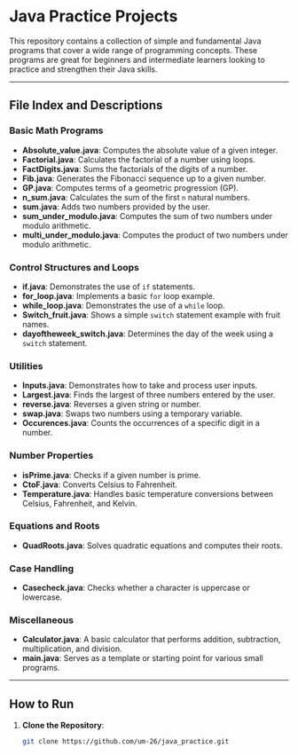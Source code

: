 # Java Practice Projects

This repository contains a collection of simple and fundamental Java programs that cover a wide range of programming concepts. These programs are great for beginners and intermediate learners looking to practice and strengthen their Java skills.

---

## File Index and Descriptions

### **Basic Math Programs**
- **Absolute_value.java**: Computes the absolute value of a given integer.
- **Factorial.java**: Calculates the factorial of a number using loops.
- **FactDigits.java**: Sums the factorials of the digits of a number.
- **Fib.java**: Generates the Fibonacci sequence up to a given number.
- **GP.java**: Computes terms of a geometric progression (GP).
- **n_sum.java**: Calculates the sum of the first `n` natural numbers.
- **sum.java**: Adds two numbers provided by the user.
- **sum_under_modulo.java**: Computes the sum of two numbers under modulo arithmetic.
- **multi_under_modulo.java**: Computes the product of two numbers under modulo arithmetic.

### **Control Structures and Loops**
- **if.java**: Demonstrates the use of `if` statements.
- **for_loop.java**: Implements a basic `for` loop example.
- **while_loop.java**: Demonstrates the use of a `while` loop.
- **Switch_fruit.java**: Shows a simple `switch` statement example with fruit names.
- **dayoftheweek_switch.java**: Determines the day of the week using a `switch` statement.

### **Utilities**
- **Inputs.java**: Demonstrates how to take and process user inputs.
- **Largest.java**: Finds the largest of three numbers entered by the user.
- **reverse.java**: Reverses a given string or number.
- **swap.java**: Swaps two numbers using a temporary variable.
- **Occurences.java**: Counts the occurrences of a specific digit in a number.

### **Number Properties**
- **isPrime.java**: Checks if a given number is prime.
- **CtoF.java**: Converts Celsius to Fahrenheit.
- **Temperature.java**: Handles basic temperature conversions between Celsius, Fahrenheit, and Kelvin.

### **Equations and Roots**
- **QuadRoots.java**: Solves quadratic equations and computes their roots.

### **Case Handling**
- **Casecheck.java**: Checks whether a character is uppercase or lowercase.

### **Miscellaneous**
- **Calculator.java**: A basic calculator that performs addition, subtraction, multiplication, and division.
- **main.java**: Serves as a template or starting point for various small programs.

---

## How to Run

1. **Clone the Repository**:
   ```bash
   git clone https://github.com/um-26/java_practice.git

